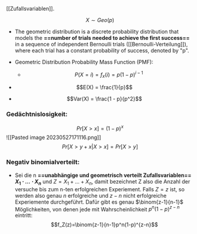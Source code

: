 [[Zufallsvariablen]].

$$X\sim Geo(p)$$

- The geometric distribution is a discrete probability distribution that models the **==number of trials needed to achieve the first success==** in a sequence of independent Bernoulli trials ([[Bernoulli-Verteilung]]), where each trial has a constant probability of success, denoted by "p".

 - Geometric Distribution Probability Mass Function (PMF):
	 - $$P(X = i)=f_x(i)= p(1 - p)^{i-1}$$
- $$E(X) = \frac{1}{p}$$
- $$Var(X) = \frac{1 - p}{p^2}$$
### Gedächtnislosigkeit:
$$Pr[X>x]=(1-p)^x$$
 ![[Pasted image 20230527171116.png]]
$$Pr[X>y+x|X>x]=Pr[X>y]$$

### Negativ binomialverteilt:

- Sei die n **==unabhängige und geometrisch verteilt Zufallsvariablen== $X_1\cdot \dots \cdot X_n$** und $Z=X_1+\dots + X_n$, damit bezeichnet Z also die Anzahl der versuche bis zum n-ten erfolgreichen Experiement. Falls $Z=z$ ist, so werden also genau $n$ erfolgreiche und $z-n$ nicht erfolgreiche Experiemente durchgeführt. Dafür gibt es genau $\binom{z-1}{n-1}$ Möglichkeiten, von denen jede mit Wahrscheinlichkeit $p^n(1-p)^{z-n}$ eintritt: $$f_Z(z)=\binom{z-1}{n-1}p^n(1-p)^{z-n}$$ 
